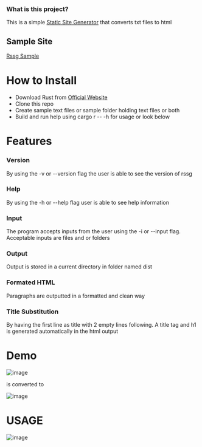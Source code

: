 ### What is this project?

This is a simple [Static Site Generator](https://www.cloudflare.com/en-ca/learning/performance/static-site-generator/#:~:text=A%20static%20site%20generator%20is,and%20a%20set%20of%20templates.&text=Static%20site%20generators%20are%20an,generating%20webpages%2C%20and%20implementing%20templates.) that converts txt files to html 

## Sample Site
[Rssg Sample](https://antonio-bennett.github.io/)

# How to Install

- Download Rust from [Official Website](https://www.rust-lang.org/) 
- Clone this repo
- Create sample text files or sample folder holding text files or both
- Build and run help using cargo r -- -h for usage or look below

# Features

### Version

By using the -v or --version flag the user is able to see the version of rssg

### Help

By using the -h or --help flag user is able to see help information

### Input

The program accepts inputs from the user using the -i or --input flag. Acceptable inputs are files and or folders

### Output
Output is stored in a current directory in folder named dist

### Formated HTML

Paragraphs are outputted in a formatted and clean way 

### Title Substitution

By having the first line as title with 2 empty lines following. A title tag and h1 is generated automatically in the html output

# Demo

![image](https://dev-to-uploads.s3.amazonaws.com/uploads/articles/ls1si3ltmz4kxis85cet.png)

is converted to

![image](https://dev-to-uploads.s3.amazonaws.com/uploads/articles/yxot1qjnvcpnvp7q9fyz.png)
 

# USAGE

![image](https://dev-to-uploads.s3.amazonaws.com/uploads/articles/jiekksl0twj6ehxpwl6r.png)
